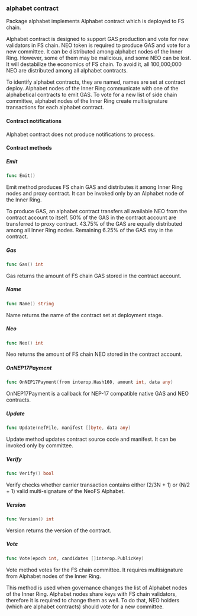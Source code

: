 ### alphabet contract



Package alphabet implements Alphabet contract which is deployed to FS chain.

Alphabet contract is designed to support GAS production and vote for new validators in FS chain. NEO token is required to produce GAS and vote for a new committee. It can be distributed among alphabet nodes of the Inner Ring. However, some of them may be malicious, and some NEO can be lost. It will destabilize the economics of FS chain. To avoid it, all 100,000,000 NEO are distributed among all alphabet contracts.

To identify alphabet contracts, they are named, names are set at contract deploy. Alphabet nodes of the Inner Ring communicate with one of the alphabetical contracts to emit GAS. To vote for a new list of side chain committee, alphabet nodes of the Inner Ring create multisignature transactions for each alphabet contract.

#### Contract notifications

Alphabet contract does not produce notifications to process.

#### Contract methods

##### Emit

```go
func Emit()
```

Emit method produces FS chain GAS and distributes it among Inner Ring nodes and proxy contract. It can be invoked only by an Alphabet node of the Inner Ring.

To produce GAS, an alphabet contract transfers all available NEO from the contract account to itself. 50% of the GAS in the contract account are transferred to proxy contract. 43.75% of the GAS are equally distributed among all Inner Ring nodes. Remaining 6.25% of the GAS stay in the contract.

##### Gas

```go
func Gas() int
```

Gas returns the amount of FS chain GAS stored in the contract account.

##### Name

```go
func Name() string
```

Name returns the name of the contract set at deployment stage.

##### Neo

```go
func Neo() int
```

Neo returns the amount of FS chain NEO stored in the contract account.

##### OnNEP17Payment

```go
func OnNEP17Payment(from interop.Hash160, amount int, data any)
```

OnNEP17Payment is a callback for NEP\-17 compatible native GAS and NEO contracts.

##### Update

```go
func Update(nefFile, manifest []byte, data any)
```

Update method updates contract source code and manifest. It can be invoked only by committee.

##### Verify

```go
func Verify() bool
```

Verify checks whether carrier transaction contains either \(2/3N \+ 1\) or \(N/2 \+ 1\) valid multi\-signature of the NeoFS Alphabet.

##### Version

```go
func Version() int
```

Version returns the version of the contract.

##### Vote

```go
func Vote(epoch int, candidates []interop.PublicKey)
```

Vote method votes for the FS chain committee. It requires multisignature from Alphabet nodes of the Inner Ring.

This method is used when governance changes the list of Alphabet nodes of the Inner Ring. Alphabet nodes share keys with FS chain validators, therefore it is required to change them as well. To do that, NEO holders \(which are alphabet contracts\) should vote for a new committee.

